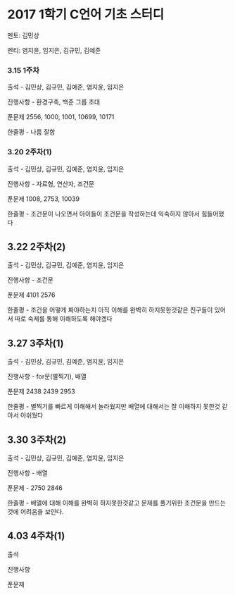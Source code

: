 # **2017 1학기 C언어 기초 스터디**
멘토: 김민상

멘티: 염지윤, 임지은, 김규민, 김예준

### 3.15 1주차
출석 - 김민상, 김규민, 김예준, 염지윤, 임지은

진행사항 - 환경구축, 백준 그룹 초대

푼문제 2556, 1000, 1001, 10699, 10171

한줄평 - 나름 잘함

### 3.20 2주차(1)
출석 - 김민상, 김규민, 김예준, 염지윤, 임지은

진행사항 - 자료형, 연산자, 조건문

푼문제 1008, 2753, 10039

한줄평 - 조건문이 나오면서 아이들이 조건문을 작성하는데 익숙하지 않아서 힘들어했다

## 3.22 2주차(2)
출석 - 김민상, 김규민, 김예준, 염지윤, 임지은

진행사항 - 조건문

푼문제 4101 2576

한줄평 - 조건을 어떻게 짜야하는지 아직 이해를 완벽히 하지못한것같은 친구들이 있어서 따로 숙제를 통해 이해하도록 해야겠다

## 3.27 3주차(1)
출석 - 김민상, 김규민, 김예준, 염지윤, 임지은

진행사항 - for문(별찍기), 배열

푼문제 2438 2439 2953

한줄평 - 별찍기를 빠르게 이해해서 놀라웠지만 배열에 대해서는 잘 이해하지 못한것 같아서 아쉬웠다

## 3.30 3주차(2)
출석 - 김민상, 김규민, 김예준, 염지윤, 임지은

진행사항 - 배열

푼문제 - 2750 2846

한줄평 - 배열에 대해 이해를 완벽히 하지못한것같고 문제를 풀기위한 조건문을 만드는것에 어려움을 보인다.

## 4.03 4주차(1)
출석

진행사항

푼문제

